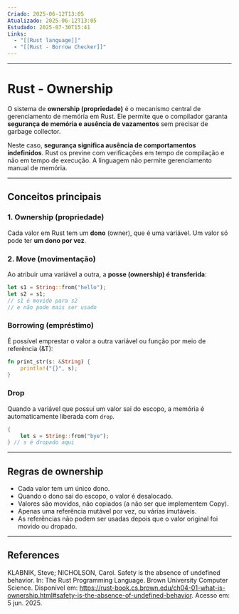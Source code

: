 ```yaml
---
Criado: 2025-06-12T13:05
Atualizado: 2025-06-12T13:05
Estudado: 2025-07-30T15:41
Links:
  - "[[Rust language]]"
  - "[[Rust - Borrow Checker]]"
---
```

---
# Rust - Ownership

O sistema de **ownership (propriedade)** é o mecanismo central de gerenciamento de memória em Rust. Ele permite que o compilador garanta **segurança de memória e ausência de vazamentos** sem precisar de garbage collector.

Neste caso, **segurança significa ausência de comportamentos indefinidos**. Rust os previne com verificações em tempo de compilação e não em tempo de execução. A linguagem não permite gerenciamento manual de memória.

---
## Conceitos principais

### 1. Ownership (propriedade)
Cada valor em Rust tem um **dono** (owner), que é uma variável. Um valor só pode ter **um dono por vez**.

### 2. Move (movimentação)
Ao atribuir uma variável a outra, a **posse (ownership) é transferida**:

```rust
let s1 = String::from("hello");
let s2 = s1; 
// s1 é movido para s2 
// e não pode mais ser usado
```

### Borrowing (empréstimo)

É possível emprestar o valor a outra variável ou função por meio de referência (&T):

```rust
fn print_str(s: &String) {
    println!("{}", s);
}
```

### Drop

Quando a variável que possui um valor sai do escopo, a memória é automaticamente liberada com `drop`.

```rust
{
    let s = String::from("bye");
} // s é dropado aqui
```

---
## Regras de ownership

- Cada valor tem um único dono.
- Quando o dono sai do escopo, o valor é desalocado.
- Valores são movidos, não copiados (a não ser que implementem Copy).
- Apenas uma referência mutável por vez, ou várias imutáveis.
- As referências não podem ser usadas depois que o valor original foi movido ou dropado.

---
## References

KLABNIK, Steve; NICHOLSON, Carol. Safety is the absence of undefined behavior. In: The Rust Programming Language. Brown University Computer Science. Disponível em: https://rust-book.cs.brown.edu/ch04-01-what-is-ownership.html#safety-is-the-absence-of-undefined-behavior. Acesso em: 5 jun. 2025.
